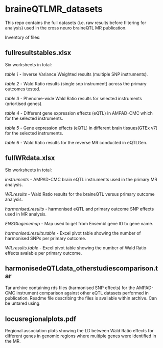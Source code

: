 # braineQTLMR_datasets
This repo contains the full datasets (i.e. raw results before filtering for analysis) used in the cross neuro braineQTL MR publication.  

Inventory of files:

## fullresultstables.xlsx

Six worksheets in total:

*table 1* - Inverse Variance Weighted results (multiple SNP instruments).

*table 2* - Wald Ratio results (single snp instrument) across the primary outcomes tested.

*table 3* - Phenome-wide Wald Ratio results for selected instruments (priortised genes).

*table 4* - Different gene expression effects (eQTL) in AMPAD-CMC which for the selected instruments.

*table 5* - Gene expression effects (eQTL) in different brain tissues(GTEx v7) for the selected instruments.

*table 6* - Wald Ratio results for the reverse MR conducted in eQTLGen.

## fullWRdata.xlsx

Six worksheets in total:

*instruments* - AMPAD-CMC brain eQTL instruments used in the primary MR analysis.

*WR.results* - Wald Ratio results for the braineQTL versus primary outcome analysis.

*harmonised.results* - harmonised eQTL and primary outcome SNP effects used in MR analysis.

*ENSGtogenemap* - Map used to get from Ensembl gene ID to gene name.

*harmonised.results.table* - Excel pivot table showing the number of harmonised SNPs per primary outcome.

*WR.results.table* - Excel pivot table showing the number of Wald Ratio effects avaiable per primary outcome.

## harmonisedeQTLdata_otherstudiescomparison.tar

Tar archive containing rds files (harmonised SNP effects) for the AMPAD-CMC instrument comparison against other eQTL datasets performed in publication.  Readme file describing the files is available within archive.  Can be untared using:

## locusregionalplots.pdf

Regional association plots showing the LD between Wald Ratio effects for different genes in genomic regions where multiple genes were identified in the MR.




